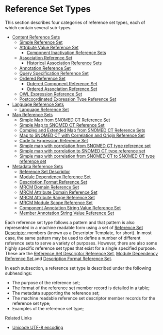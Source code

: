 # Reference Set Types

This section describes four categories of reference set types, each of which contain several sub-types.

* [Content Reference Sets](<5.2.1 content-reference-sets/>)
  * [Simple Reference Set](<5.2.1 content-reference-sets/5.2.1.1-simple-reference-set.md>)
  * [Attribute Value Reference Set](../../5-reference-set-release-files-specification/5.2-reference-set-types/5.2.1-content-reference-sets/5.2.1.3-attribute-value-reference-set/)
    * [Component Inactivation Reference Sets](broken-reference)
  * [Association Reference Set](../../5-reference-set-release-files-specification/5.2-reference-set-types/5.2.1-content-reference-sets/5.2.1.4-association-reference-set/)
    * [Historical Association Reference Sets](../../5-reference-set-release-files-specification/5.2-reference-set-types/5.2.1-content-reference-sets/5.2.1.4-association-reference-set/5.2.5.1-historical-association-reference-sets.md)
  * [Annotation Reference Set](<5.2.1 content-reference-sets/5.2.1.6-deprecated-annotation-reference-set.md>)
  * [Query Specification Reference Set](<5.2.1 content-reference-sets/5.2.1.7-query-specification-reference-set.md>)
  * [Ordered Reference Set](../../5-reference-set-release-files-specification/5.2-reference-set-types/5.2.1-content-reference-sets/5.2.1.8-ordered-reference-set/)
    * [Ordered Component Reference Set](../../5-reference-set-release-files-specification/5.2-reference-set-types/5.2.1-content-reference-sets/5.2.1.8-ordered-reference-set/5.2.1.5-ordered-association-reference-set-1.md)
    * [Ordered Association Reference Set](../../5-reference-set-release-files-specification/5.2-reference-set-types/5.2.1-content-reference-sets/5.2.1.8-ordered-reference-set/5.2.1.5-ordered-association-reference-set.md)
  * [OWL Expression Reference Set](<5.2.1 content-reference-sets/5.2.1.9-owl-expression-reference-set.md>)
  * [Postcoordinated Expression Type Reference Set](<5.2.1 content-reference-sets/5.2.1.10-postcoordinated-expression-type-reference-set.md>)
* [Language Reference Sets](<5.2.2 language-reference-sets/>)
  * [Language Reference Set](<5.2.2 language-reference-sets/5.2.2.1-language-reference-set.md>)
* [Map Reference Sets](<5.2.3 map-reference-sets/>)
  * [Simple Map from SNOMED CT Reference Set](../../5-reference-set-release-files-specification/5.2-reference-set-types/5.2.3-map-reference-sets/5.2.3.1-simple-map-from-snomed-ct-reference-set.md)
  * [Simple Map to SNOMED CT Reference Set](<5.2.3 map-reference-sets/5.2.3.2-simple-map-to-snomed-ct-reference-set.md>)
  * [Complex and Extended Map from SNOMED CT Reference Sets](<5.2.3 map-reference-sets/5.2.3.3-complex-and-extended-map-from-snomed-ct-reference-sets.md>)
  * [Map to SNOMED CT with Correlation and Origin Reference Set](<5.2.3 map-reference-sets/5.2.3.4-map-to-snomed-ct-with-correlation-and-origin-reference-set.md>)
  * [Code to Expression Reference Set](<5.2.3 map-reference-sets/5.2.3.5-code-to-expression-reference-set.md>)
  * [Simple map with correlation from SNOMED CT type reference set](<5.2.3 map-reference-sets/5.2.3.6-simple-map-with-correlation-from-snomed-ct-type-reference-set.md>)
  * [Simple map with correlation to SNOMED CT type reference set](<5.2.3 map-reference-sets/5.2.3.7-simple-map-with-correlation-to-snomed-ct-type-reference-set.md>)
  * [Simple map with correlation from SNOMED CT to SNOMED CT type reference set](<5.2.3 map-reference-sets/5.2.3.8-simple-map-with-correlation-from-snomed-ct-to-snomed-ct-type-reference-set.md>)
* [Metadata Reference Sets](<5.2.4 metadata-reference-sets/>)
  * [Reference Set Descriptor](<5.2.4 metadata-reference-sets/5.2.4.1-reference-set-descriptor.md>)
  * [Module Dependency Reference Set](<5.2.4 metadata-reference-sets/5.2.4.2-module-dependency-reference-set.md>)
  * [Description Format Reference Set](<5.2.4 metadata-reference-sets/5.2.4.3-description-format-reference-set.md>)
  * [MRCM Domain Reference Set](<5.2.4 metadata-reference-sets/5.2.4.4-mrcm-domain-reference-set.md>)
  * [MRCM Attribute Domain Reference Set](<5.2.4 metadata-reference-sets/5.2.4.5-mrcm-attribute-domain-reference-set.md>)
  * [MRCM Attribute Range Reference Set](<5.2.4 metadata-reference-sets/5.2.4.6-mrcm-attribute-range-reference-set.md>)
  * [MRCM Module Scope Reference Set](<5.2.4 metadata-reference-sets/5.2.4.7-mrcm-module-scope-reference-set.md>)
  * [Component Annotation String Value Reference Set](<5.2.4 metadata-reference-sets/5.2.4.8-component-annotation-string-value-reference-set.md>)
  * [Member Annotation String Value Reference Set](<5.2.4 metadata-reference-sets/5.2.4.9-member-annotation-string-value-reference-set.md>)

Each reference set type follows a pattern and that pattern is also represented in a machine readable form using a set of [Reference Set Descriptor ](<5.2.4 metadata-reference-sets/5.2.4.1-reference-set-descriptor.md>)members (known as a Descriptor Template, for short). In most case, the same pattern may be used to define a number of different reference sets to serve a variety of purposes. However, there are also some highly specific reference set types that exist for a single specified purpose. These are the [Reference Set Descriptor Reference Set](<5.2.4 metadata-reference-sets/5.2.4.1-reference-set-descriptor.md>), [Module Dependency Reference Set ](<5.2.4 metadata-reference-sets/5.2.4.2-module-dependency-reference-set.md>)and [Description Format Reference Set](<5.2.4 metadata-reference-sets/5.2.4.3-description-format-reference-set.md>).

In each subsection, a reference set type is described under the following subheadings:

* The purpose of the reference set;
* The format of the reference set member record is detailed in a table;
* The metadata supporting the reference set;
* The machine readable reference set descriptor member records for the reference set type;
* Examples of the reference set type;

Related Links

* [Unicode UTF-8 encoding](../../appendices/appendix-c-unicode-utf-8-encoding/)



